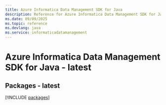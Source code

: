 ```yaml
---
title: Azure Informatica Data Management SDK for Java
description: Reference for Azure Informatica Data Management SDK for Java
ms.date: 09/09/2025
ms.topic: reference
ms.devlang: java
ms.service: informaticadatamanagement
---
```

# Azure Informatica Data Management SDK for Java - latest
## Packages - latest
[!INCLUDE [packages](informatica-data-management-index.md)]